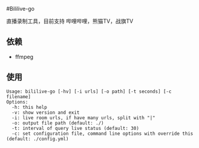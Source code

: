#Bililive-go

直播录制工具，目前支持 哔哩哔哩，熊猫TV，战旗TV

## 依赖
* ffmpeg

## 使用
```
Usage: bililive-go [-hv] [-i urls] [-o path] [-t seconds] [-c filename]
Options:
  -h: this help
  -v: show version and exit
  -i: live room urls, if have many urls, split with "|"
  -o: output file path (default: ./)
  -t: interval of query live status (default: 30)
  -c: set configuration file, command line options with override this (default: ./config.yml)
```